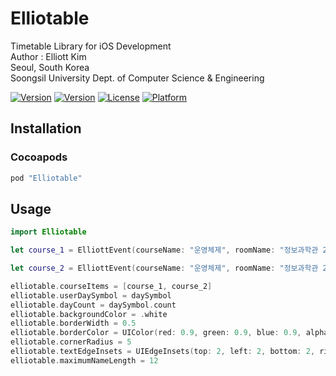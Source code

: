 # Elliotable

Timetable Library for iOS Development   
Author : Elliott Kim   
Seoul, South Korea   
Soongsil University Dept. of Computer Science & Engineering   
   
[![Version](https://img.shields.io/badge/version-v0.0.3-green.svg?style=flat)](http://cocoapods.org/pods/Elliotable)
[![Version](https://img.shields.io/cocoapods/v/Elliotable.svg?style=flat)](http://cocoapods.org/pods/Elliotable)
[![License](https://img.shields.io/cocoapods/l/Elliotable.svg?style=flat)](http://cocoapods.org/pods/Elliotable)
[![Platform](https://img.shields.io/cocoapods/p/Elliotable.svg?style=flat)](http://cocoapods.org/pods/Elliotable)

## Installation

### Cocoapods

```ruby
pod "Elliotable"
```

## Usage
```swift
import Elliotable

let course_1 = ElliottEvent(courseName: "운영체제", roomName: "정보과학관 21204", courseDay: .tuesday, startTime: "12:00", endTime: "13:15", backgroundColor: [UIColor], tapHandler: handler)

let course_2 = ElliottEvent(courseName: "운영체제", roomName: "정보과학관 21204", courseDay: .thursday, startTime: "12:00", endTime: "13:15", backgroundColor: [UIColor], tapHandler: handler)

elliotable.courseItems = [course_1, course_2]
elliotable.userDaySymbol = daySymbol
elliotable.dayCount = daySymbol.count
elliotable.backgroundColor = .white
elliotable.borderWidth = 0.5
elliotable.borderColor = UIColor(red: 0.9, green: 0.9, blue: 0.9, alpha: 0.9)
elliotable.cornerRadius = 5
elliotable.textEdgeInsets = UIEdgeInsets(top: 2, left: 2, bottom: 2, right: 2)
elliotable.maximumNameLength = 12
```

